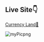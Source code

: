 ## Live Site👇

[Currency Land🧷](https://currencylandate.netlify.app/)


![myPicpng](https://user-images.githubusercontent.com/102437630/212397240-93339332-ec38-4203-9221-ab7a013373dd.png)
